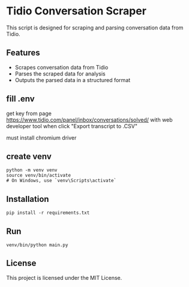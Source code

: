 # Tidio Conversation Scraper

This script is designed for scraping and parsing conversation data from Tidio.

## Features

- Scrapes conversation data from Tidio
- Parses the scraped data for analysis
- Outputs the parsed data in a structured format

## fill .env
get key from page https://www.tidio.com/panel/inbox/conversations/solved/ with 
web developer tool when click "Export transcript to .CSV" 

must install chromium driver

## create venv 
```
python -m venv venv
source venv/bin/activate
# On Windows, use `venv\Scripts\activate`
```

## Installation
```
pip install -r requirements.txt
```

## Run
```
venv/bin/python main.py
```

## License

This project is licensed under the MIT License.
